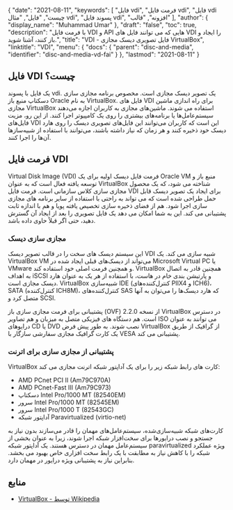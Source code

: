 {
  "date": "2021-08-11",
  "keywords": [
"فایل vdi",
"فرمت فایل vdi",
"فایل vdi چیست",
"فایل",
"مثال vdi",
"پسوند فایل vdi",
"افزونه",
"قالب"
],
  "author": {
    "display_name": "Muhammad Umar"
},
  "draft": "false",
  "toc": true,
  "description": "با فرمت فایل VDI و API هایی که می توانند فایل های VDI را ایجاد و باز کنند، آشنا شوید.",
  "title": "VDI - فایل تصویری دیسک مجازی VirtualBox",
  "linktitle": "VDI",
  "menu": {
    "docs": {
      "parent": "disc-and-media",
      "identifier": "disc-and-media-vd-fai"
}
},
  "lastmod": "2021-08-11"
}

## فایل VDI چیست؟
یک فایل با پسوند vdi. یک تصویر دیسک مجازی است. مخصوص برنامه مجازی سازی دسکتاپ منبع باز Oracle به نام VirtualBox. فایل های VDI برای راه اندازی ماشین مجازی VirtualBox استفاده می شوند. ماشین‌های مجازی به کاربران اجازه می‌دهند سیستم‌عامل‌ها یا برنامه‌های بیشتری را روی یک کامپیوتر اجرا کنند. از این رو، مزیت فایل‌های VDI این است که کاربران می‌توانند این فایل‌های تصویری دیسک را روی هارد دیسک خود ذخیره کنند و هر زمان که نیاز داشته باشند، می‌توانند با استفاده از شبیه‌سازها آن‌ها را اجرا کنند.

## فرمت فایل VDI
Virtual Disk Image (VDI) فرمت فایل دیسک اولیه برای یک Oracle VM منبع باز و توسعه یافته فعال است که به عنوان VirtualBox شناخته می شود، که یک محصول مجازی سازی کلاس سازمانی است. فرمت فایل VDI برای ایجاد یک تصویر دیسک قابل حمل طراحی شده است که می تواند به راحتی با استفاده از سایر برنامه های مجازی سازی اجرا شود. هم از فضای ذخیره سازی تخصیص یافته پویا و هم با اندازه ثابت پشتیبانی می کند. این به شما امکان می دهد یک فایل تصویری را بعد از ایجاد آن گسترش دهید، حتی اگر قبلاً حاوی داده باشد.

### مجازی سازی دیسک
این سیستم دیسک های سخت را در قالب تصویر دیسک VDI شبیه سازی می کند. یک VirtualBox VM می‌تواند از دیسک‌های قبلی ایجاد شده در Microsoft Virtual PC یا VMware و همچنین فرمت اصلی خود استفاده کند. VirtualBox همچنین قادر به اتصال به اهداف iSCSI و پارتیشن بندی خام در هاست، با استفاده از هر یک به عنوان هارد دیسک مجازی است. VirtualBox شبیه‌سازی IDE (کنترل‌کننده‌های PIIX4 و ICH6)، SATA (کنترل‌کننده ICH8M)، کنترل‌کننده‌های SAS که هارد دیسک‌ها را می‌توان به آنها متصل کرد و SCSI.

پشتیبانی برای فرمت مجازی سازی باز (OVF) از نسخه 2.2.0 VirtualBox در دسترس است. هم دستگاه های فیزیکی متصل به میزبان و هم تصاویر ISO می توانند به عنوان درایوهای CD یا DVD نصب شوند.
به طور پیش فرض VirtualBox از گرافیک از طریق یک کارت گرافیک مجازی سفارشی سازگار با VESA پشتیبانی می کند.

### پشتیبانی از مجازی سازی برای اترنت
VirtualBox کارت های رابط شبکه زیر را برای یک آداپتور شبکه اترنت مجازی می کند:
- AMD PCnet PCI II (Am79C970A)
- AMD PCnet-Fast III (Am79C973)
- دسکتاپ Intel Pro/1000 MT (82540EM)
- سرور Intel Pro/1000 MT (82545EM)
- سرور Intel Pro/1000 T (82543GC)
- آداپتور شبکه Paravirtualized (virtio-net)

کارت‌های شبکه شبیه‌سازی‌شده، سیستم‌عامل‌های مهمان را قادر می‌سازند بدون نیاز به جستجو و نصب درایورها برای سخت‌افزار شبکه اجرا شوند، زیرا به عنوان بخشی از سیستم‌عامل مهمان در دسترس هستند. یک آداپتور شبکه paravirtualized ویژه عملکرد شبکه را با کاهش نیاز به مطابقت با یک رابط سخت افزاری خاص بهبود می بخشد. بنابراین نیاز به پشتیبانی ویژه درایور در مهمان دارد.


## منابع 

* [VirtualBox - توسط Wikipedia](https://en.wikipedia.org/wiki/VirtualBox#VirtualBox_Disk_Image)



